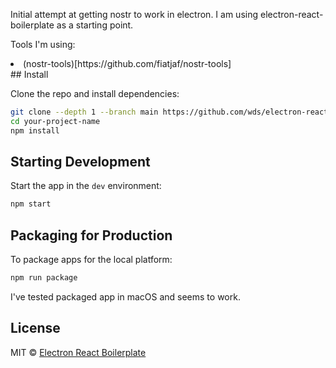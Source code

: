 Initial attempt at getting nostr to work in electron. I am using electron-react-boilerplate as a starting point.

Tools I'm using:
<li>(nostr-tools)[https://github.com/fiatjaf/nostr-tools]</li>
## Install

Clone the repo and install dependencies:

```bash
git clone --depth 1 --branch main https://github.com/wds/electron-react-boilerplate-nostr.git your-project-name
cd your-project-name
npm install
```

## Starting Development

Start the app in the `dev` environment:

```bash
npm start
```

## Packaging for Production

To package apps for the local platform:

```bash
npm run package
```

I've tested packaged app in macOS and seems to work.

## License

MIT © [Electron React Boilerplate](https://github.com/electron-react-boilerplate)
